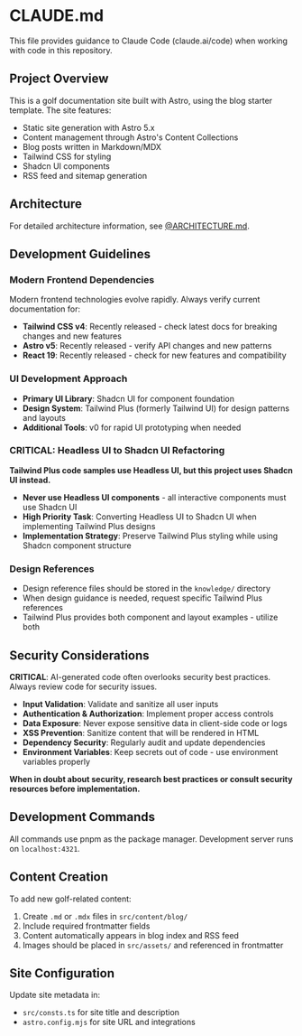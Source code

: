 # CLAUDE.md

This file provides guidance to Claude Code (claude.ai/code) when working with code in this repository.

## Project Overview

This is a golf documentation site built with Astro, using the blog starter template. The site features:

- Static site generation with Astro 5.x
- Content management through Astro's Content Collections
- Blog posts written in Markdown/MDX
- Tailwind CSS for styling
- Shadcn UI components
- RSS feed and sitemap generation

## Architecture

For detailed architecture information, see [@ARCHITECTURE.md](ARCHITECTURE.md).

## Development Guidelines

### Modern Frontend Dependencies

Modern frontend technologies evolve rapidly. Always verify current documentation for:

- **Tailwind CSS v4**: Recently released - check latest docs for breaking changes and new features
- **Astro v5**: Recently released - verify API changes and new patterns
- **React 19**: Recently released - check for new features and compatibility

### UI Development Approach

- **Primary UI Library**: Shadcn UI for component foundation
- **Design System**: Tailwind Plus (formerly Tailwind UI) for design patterns and layouts
- **Additional Tools**: v0 for rapid UI prototyping when needed

### CRITICAL: Headless UI to Shadcn UI Refactoring

**Tailwind Plus code samples use Headless UI, but this project uses Shadcn UI instead.**

- **Never use Headless UI components** - all interactive components must use Shadcn UI
- **High Priority Task**: Converting Headless UI to Shadcn UI when implementing Tailwind Plus designs
- **Implementation Strategy**: Preserve Tailwind Plus styling while using Shadcn component structure

### Design References

- Design reference files should be stored in the `knowledge/` directory
- When design guidance is needed, request specific Tailwind Plus references
- Tailwind Plus provides both component and layout examples - utilize both

## Security Considerations

**CRITICAL**: AI-generated code often overlooks security best practices. Always review code for security issues.

- **Input Validation**: Validate and sanitize all user inputs
- **Authentication & Authorization**: Implement proper access controls
- **Data Exposure**: Never expose sensitive data in client-side code or logs
- **XSS Prevention**: Sanitize content that will be rendered in HTML
- **Dependency Security**: Regularly audit and update dependencies
- **Environment Variables**: Keep secrets out of code - use environment variables properly

**When in doubt about security, research best practices or consult security resources before implementation.**

## Development Commands

All commands use pnpm as the package manager. Development server runs on `localhost:4321`.

## Content Creation

To add new golf-related content:

1. Create `.md` or `.mdx` files in `src/content/blog/`
2. Include required frontmatter fields
3. Content automatically appears in blog index and RSS feed
4. Images should be placed in `src/assets/` and referenced in frontmatter

## Site Configuration

Update site metadata in:

- `src/consts.ts` for site title and description
- `astro.config.mjs` for site URL and integrations
